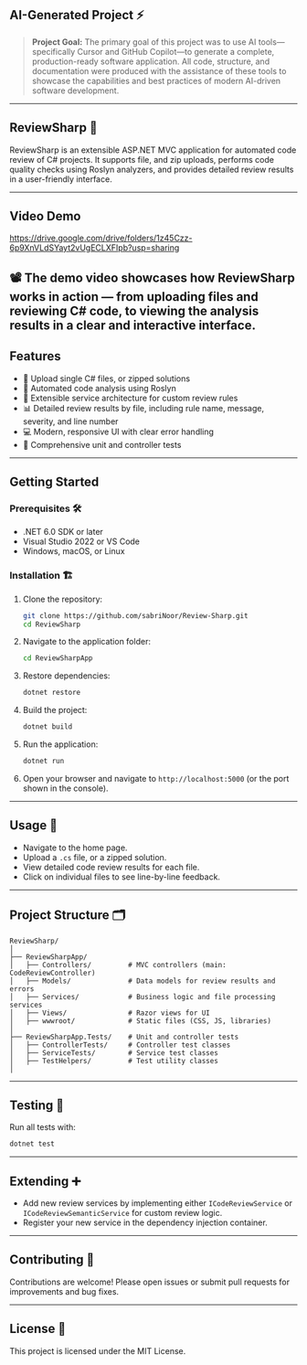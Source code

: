 ﻿
## AI-Generated Project ⚡️


> **Project Goal:** The primary goal of this project was to use AI tools—specifically Cursor and GitHub Copilot—to generate a complete, production-ready software application. All code, structure, and documentation were produced with the assistance of these tools to showcase the capabilities and best practices of modern AI-driven software development.

---

## ReviewSharp 🚀

ReviewSharp is an extensible ASP.NET MVC application for automated code review of C# projects. It supports file, and zip uploads, performs code quality checks using Roslyn analyzers, and provides detailed review results in a user-friendly interface.

---
## Video Demo 
https://drive.google.com/drive/folders/1z45Czz-6p9XnVLdSYayt2vUgECLXFIpb?usp=sharing  

📽️ The demo video showcases how ReviewSharp works in action — from uploading files and reviewing C# code, to viewing the analysis results in a clear and interactive interface.
---
## Features


- 📁 Upload single C# files, or zipped solutions
- 🤖 Automated code analysis using Roslyn
- 🧩 Extensible service architecture for custom review rules
- 📊 Detailed review results by file, including rule name, message, severity, and line number
- 💻 Modern, responsive UI with clear error handling
- 🧪 Comprehensive unit and controller tests

---

## Getting Started

### Prerequisites 🛠️

- .NET 6.0 SDK or later
- Visual Studio 2022 or VS Code
- Windows, macOS, or Linux


### Installation 🏗️

1. Clone the repository:
	```sh
	git clone https://github.com/sabriNoor/Review-Sharp.git
	cd ReviewSharp
	```

2. Navigate to the application folder:
	```sh
	cd ReviewSharpApp
	```

3. Restore dependencies:
	```sh
	dotnet restore
	```

4. Build the project:
	```sh
	dotnet build
	```

5. Run the application:
	```sh
	dotnet run
	```

6. Open your browser and navigate to `http://localhost:5000` (or the port shown in the console).

---

## Usage 📝

- Navigate to the home page.
- Upload a `.cs` file, or a zipped solution.
- View detailed code review results for each file.
- Click on individual files to see line-by-line feedback.

---

## Project Structure 🗂️


```
ReviewSharp/
│
├── ReviewSharpApp/
│   ├── Controllers/         # MVC controllers (main: CodeReviewController)
│   ├── Models/              # Data models for review results and errors
│   ├── Services/            # Business logic and file processing services
│   ├── Views/               # Razor views for UI
│   ├── wwwroot/             # Static files (CSS, JS, libraries)
│
├── ReviewSharpApp.Tests/    # Unit and controller tests
│   ├── ControllerTests/     # Controller test classes
│   ├── ServiceTests/        # Service test classes
│   ├── TestHelpers/         # Test utility classes
│   
```
---

## Testing 🧪

Run all tests with:
```sh
dotnet test
```
---

## Extending ➕

- Add new review services by implementing either `ICodeReviewService` or `ICodeReviewSemanticService` for custom review logic.
- Register your new service in the dependency injection container.

---

## Contributing 🤝

Contributions are welcome! Please open issues or submit pull requests for improvements and bug fixes.

---

## License 📄

This project is licensed under the MIT License.

